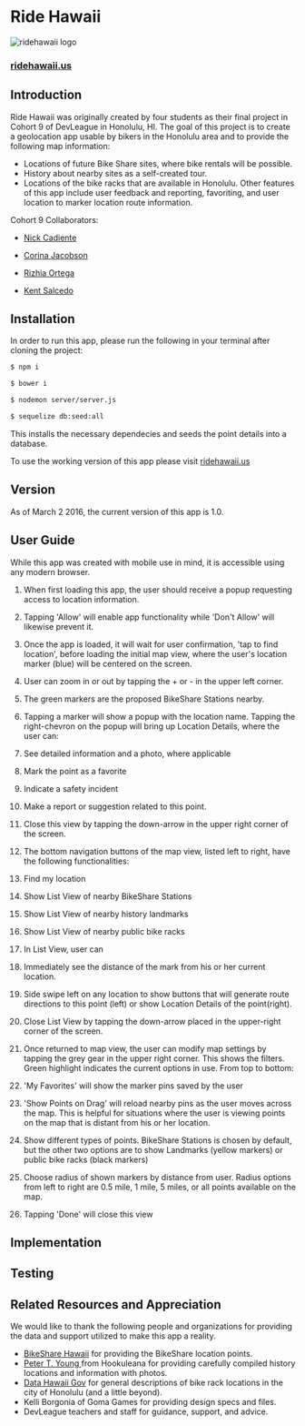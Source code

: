 Ride Hawaii
=====================
![ridehawaii logo][logo]

[logo]: http://ridehawaii.us/img/bike-assets/SquareIcon.png
### [ridehawaii.us](http://ridehawaii.us)

## Introduction
Ride Hawaii was originally created by four students as their final project in Cohort 9 of DevLeague in Honolulu, HI. The goal of this project is to create a geolocation app usable by bikers in the Honolulu area and to provide the following map information:
* Locations of future Bike Share sites, where bike rentals will be possible.
* History about nearby sites as a self-created tour.
* Locations of the bike racks that are available in Honolulu.
Other features of this app include user feedback and reporting, favoriting, and user location to marker location route information.

Cohort 9 Collaborators:
* [Nick Cadiente](https://github.com/ncadiente)

* [Corina Jacobson](https://github.com/corinajacobson)

* [Rizhia Ortega](https://github.com/RizOrt218)

* [Kent Salcedo](https://github.com/kentsalcedo)

## Installation
In order to run this app, please run the following in your terminal after cloning the project:

```bash
$ npm i
```
```bash
$ bower i
```
```bash
$ nodemon server/server.js
```
```bash
$ sequelize db:seed:all
```
This installs the necessary dependecies and seeds the point details into a database.

To use the working version of this app please visit [ridehawaii.us](http://ridehawaii.us)


## Version
As of March 2 2016, the current version of this app is 1.0.

## User Guide

While this app was created with mobile use in mind, it is accessible using any modern browser.

1. When first loading this app, the user should receive a popup requesting access to location information.
2. Tapping 'Allow' will enable app functionality while 'Don't Allow' will likewise prevent it.
3. Once the app is loaded, it will wait for user confirmation, 'tap to find location', before loading the initial map view, where the user's location marker (blue) will be centered on the screen.
4. User can zoom in or out by tapping the + or - in the upper left corner.
5. The green markers are the proposed BikeShare Stations nearby.
6. Tapping a marker will show a popup with the location name. Tapping the right-chevron on the popup will bring up Location Details, where the user can:
  1. See detailed information and a photo, where applicable
  2. Mark the point as a favorite
  3. Indicate a safety incident
  4. Make a report or suggestion related to this point.
  5. Close this view by tapping the down-arrow in the upper right corner of the screen.
7. The bottom navigation buttons of the map view, listed left to right, have the following functionalities:
  1. Find my location
  2. Show List View of nearby BikeShare Stations
  3. Show List View of nearby history landmarks
  4. Show List View of nearby public bike racks

8. In List View, user can
  1. Immediately see the distance of the mark from his or her current location.
  2. Side swipe left on any location to show buttons that will generate route directions to this point (left) or show Location Details of the point(right).
  3. Close List View by tapping the down-arrow placed in the upper-right corner of the screen.
9. Once returned to map view, the user can modify map settings by tapping the grey gear in the upper right corner. This shows the filters. Green highlight indicates the current options in use. From top to bottom:
  1. 'My Favorites' will show the marker pins saved by the user
  2. 'Show Points on Drag' will reload nearby pins as the user moves across the map. This is helpful for situations where the user is viewing points on the map that is distant from his or her location.
  3. Show different types of points. BikeShare Stations is chosen by default, but the other two options are to show Landmarks (yellow markers) or public bike racks (black markers)
  4. Choose radius of shown markers by distance from user. Radius options from left to right are 0.5 mile, 1 mile, 5 miles, or all points available on the map.
  5. Tapping 'Done' will close this view

## Implementation

## Testing

## Related Resources and Appreciation
We would like to thank the following people and organizations for providing the data and support utilized to make this app a reality.
   * [BikeShare Hawaii](http://www.bikesharehawaii.org/) for providing the BikeShare location points.
   * [Peter T. Young ](http://hookuleana.com/about-2/peter/) from Hookuleana for providing carefully compiled history locations and information with photos.
   * [Data Hawaii Gov](https://data.hawaii.gov/) for general descriptions of bike rack locations in the city of Honolulu (and a little beyond).
   * Kelli Borgonia of Goma Games for providing design specs and files.
   * DevLeague teachers and staff for guidance, support, and advice.

